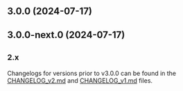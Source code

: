 ## 3.0.0 (2024-07-17)


## 3.0.0-next.0 (2024-07-17)



## <small>2.x</small>

Changelogs for versions prior to v3.0.0 can be found in the [CHANGELOG_v2.md](./CHANGELOG_v2.md) and [CHANGELOG_v1.md](./CHANGELOG_v1.md) files.
